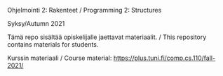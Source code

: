 Ohjelmointi 2: Rakenteet / Programming 2: Structures

Syksy/Autumn 2021

Tämä repo sisältää opiskelijalle jaettavat materiaalit. /
This repository contains materials for students.

Kurssin materiaali / Course material:
https://plus.tuni.fi/comp.cs.110/fall-2021/